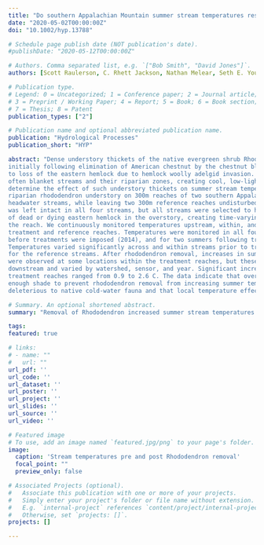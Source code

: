 ```yaml
---
title: "Do southern Appalachian Mountain summer stream temperatures respond to removal of understory rhododendron thickets?"
date: "2020-05-02T00:00:00Z"
doi: "10.1002/hyp.13788"

# Schedule page publish date (NOT publication's date).
#publishDate: "2020-05-12T00:00:00Z"

# Authors. Comma separated list, e.g. `["Bob Smith", "David Jones"]`.
authors: [Scott Raulerson, C. Rhett Jackson, Nathan Melear, Seth E. Younger, Maura Dudley, Katherine Elliott]

# Publication type.
# Legend: 0 = Uncategorized; 1 = Conference paper; 2 = Journal article;
# 3 = Preprint / Working Paper; 4 = Report; 5 = Book; 6 = Book section;
# 7 = Thesis; 8 = Patent
publication_types: ["2"]

# Publication name and optional abbreviated publication name.
publication: "Hydrological Processes"
publication_short: "HYP"

abstract: "Dense understory thickets of the native evergreen shrub Rhododendron maximum expanded
initially following elimination of American chestnut by the chestnut blight, and later in response
to loss of the eastern hemlock due to hemlock woolly adelgid invasion. Rhododendron thickets
often blanket streams and their riparian zones, creating cool, low-light microclimates. To
determine the effect of such understory thickets on summer stream temperatures, we removed
riparian rhododendron understory on 300m reaches of two southern Appalachian Mountain
headwater streams, while leaving two 300m reference reaches undisturbed. Overhead canopy
was left intact in all four streams, but all streams were selected to have a significant component
of dead or dying eastern hemlock in the overstory, creating time-varying canopy gaps throughout
the reach. We continuously monitored temperatures upstream, within, and downstream of
treatment and reference reaches. Temperatures were monitored in all four streams in the summer
before treatments were imposed (2014), and for two summers following treatment (2015, 2016).
Temperatures varied significantly across and within streams prior to treatment and across years
for the reference streams. After rhododendron removal, increases in summer stream temperatures
were observed at some locations within the treatment reaches, but these increases did not persist
downstream and varied by watershed, sensor, and year. Significant increases in daily maxima in
treatment reaches ranged from 0.9 to 2.6 C. The data indicate that overhead canopy provided
enough shade to prevent rhododendron removal from increasing summer temperatures to levels
deleterious to native cold-water fauna and that local temperature effects were not persistent."

# Summary. An optional shortened abstract.
summary: "Removal of Rhododendron increased summer stream temperatures at certain locations but temperatures decreased again downstream of the treatment reaches."

tags:
featured: true

# links:
# - name: ""
#   url: ""
url_pdf: ''
url_code: ''
url_dataset: ''
url_poster: ''
url_project: ''
url_slides: ''
url_source: ''
url_video: ''

# Featured image
# To use, add an image named `featured.jpg/png` to your page's folder. 
image:
  caption: 'Stream temperatures pre and post Rhododendron removal'
  focal_point: ""
  preview_only: false

# Associated Projects (optional).
#   Associate this publication with one or more of your projects.
#   Simply enter your project's folder or file name without extension.
#   E.g. `internal-project` references `content/project/internal-project/index.md`.
#   Otherwise, set `projects: []`.
projects: []

---
```

